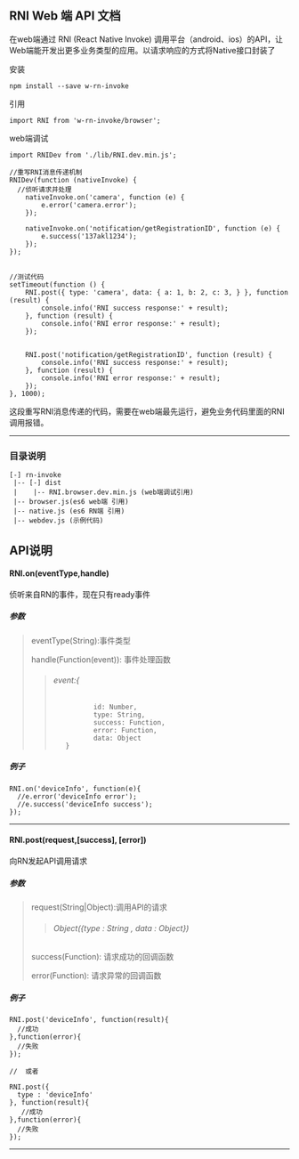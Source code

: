 
## RNI Web 端 API 文档
在web端通过 RNI (React Native Invoke) 调用平台（android、ios）的API，让Web端能开发出更多业务类型的应用。以请求响应的方式将Native接口封装了

安装
```
npm install --save w-rn-invoke

```

引用
```
import RNI from 'w-rn-invoke/browser';

```

web端调试
```
import RNIDev from './lib/RNI.dev.min.js';

//重写RNI消息传递机制
RNIDev(function (nativeInvoke) {
  //侦听请求并处理
	nativeInvoke.on('camera', function (e) {
		e.error('camera.error');
	});

	nativeInvoke.on('notification/getRegistrationID', function (e) {
		e.success('137akl1234');
	});
});


//测试代码
setTimeout(function () {
	RNI.post({ type: 'camera', data: { a: 1, b: 2, c: 3, } }, function (result) {
		console.info('RNI success response:' + result);
	}, function (result) {
		console.info('RNI error response:' + result);
	});


	RNI.post('notification/getRegistrationID', function (result) {
		console.info('RNI success response:' + result);
	}, function (result) {
		console.info('RNI error response:' + result);
	});
}, 1000);
```

这段重写RNI消息传递的代码，需要在web端最先运行，避免业务代码里面的RNI调用报错。

---
### 目录说明
```
[-] rn-invoke
 |-- [-] dist
 |    |-- RNI.browser.dev.min.js (web端调试引用)
 |-- browser.js(es6 web端 引用)
 |-- native.js (es6 RN端 引用)
 |-- webdev.js (示例代码)
```




## API说明


#### RNI.on(eventType,handle)

侦听来自RN的事件，现在只有ready事件

##### 参数
> eventType(String):事件类型
>
> handle(Function(event)): 事件处理函数
>
> > ###### event:{
> >               id: Number,
> >               type: String,
> >               success: Function,
> >               error: Function,
> >               data: Object
> >        }
>

##### 例子
```
RNI.on('deviceInfo', function(e){
  //e.error('deviceInfo error');
  //e.success('deviceInfo success');
});

```

----------

#### RNI.post(request,[success], [error])

向RN发起API调用请求

##### 参数
> request(String|Object):调用API的请求
>
> > ###### Object({type : String , data : Object})
>
> success(Function): 请求成功的回调函数
>
> error(Function): 请求异常的回调函数


##### 例子
```
RNI.post('deviceInfo', function(result){
  //成功
},function(error){
  //失败
});

//  或者

RNI.post({
  type : 'deviceInfo'
}, function(result){
   //成功
},function(error){
  //失败
});
```

----------

